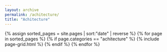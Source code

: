 ```yaml
---
layout: archive
permalink: /achitecture/
title: "Achitecture"
---
```


<div class="tiles">
	{% assign sorted_pages = site.pages | sort:"date" | reverse %}
	{% for page in sorted_pages %}
		{% if page.categories == "achitecture" %}
			{% include page-grid.html %}
		{% endif %} 
	{% endfor %}
</div>
